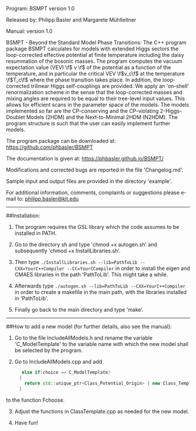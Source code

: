 Program: BSMPT version 1.0

Released by: Philipp Basler and Margarete Mühlleitner

Manual: version 1.0 

BSMPT - Beyond the Standard Model Phase Transitions:
The C++ program package BSMPT calculates for models with extended
Higgs sectors the loop-corrected effective potential at finite temperature
including the daisy resummation of the bosonic masses. The program
computes the vacuum expectation value (VEV) \f$ v \f$ of the potential
as a function of the temperature, and in particular the critical VEV
\f$v_c\f$ at the temperature \f$T_c\f$ where the phase transition takes
place. In addition, the loop-corrected trilinear Higgs self-couplings are
provided. We apply an 'on-shell' renormalization scheme in the sense
that the loop-corrected masses and mixing angles are required to be
equal to their tree-level input values. This allows for efficient
scans in the parameter space of the models. The models implemented so far
are the CP-conserving and the CP-violating 2-Higgs-Doublet Models (2HDM) and the
Next-to-Minimal 2HDM (N2HDM). The program structure is such that the
user can easily implement further models.

The program package can be downloaded at:
https://github.com/phbasler/BSMPT

The documentation is given at: https://phbasler.github.io/BSMPT/

Modifications and corrected bugs are reported in the file 'Changelog.md'.

Sample input and output files are provided in the directory 'example'.

For additional information, comments, complaints or suggestions please e-mail
to:  philipp.basler@kit.edu

---
   

##Installation:


1) The program requires the GSL library which the code assumes to be installed in PATH. 

2) Go to the directory sh and type 'chmod +x autogen.sh' and subsequently
   'chmod +x InstallLibraries.sh'.

3) Then type `./InstallLibraries.sh --lib=PathToLib --CXX=YourC++Compiler --CC=YourCCompiler` in order to install the
   eigen and CMAES libraries in the path 'PathToLib'. This might take a while.

4) Afterwards type `./autogen.sh --lib=PathToLib --CXX=YourC++Compiler` in order to create a makefile in the
   main path, with the libraries installed in 'PathToLib'.  

5) Finally go back to the main directory and type 'make'. 
 
---
  
##How to add a new model (for further details, also see the manual):

1) Go to the file IncludeAllModels.h and rename the variable
   'C_ModelTemplate' to the variable name with which the new model shall
   be selected by the program.

2) Go to IncludeAllModels.cpp and add

``` c++    
	  else if(choice == C_ModelTemplate)
     {
       return std::unique_ptr<Class_Potential_Origin> { new Class_Template };
     }
```


   to the function Fchoose.

3) Adjust the functions in ClassTemplate.cpp as needed for the new model.

4) Have fun!


